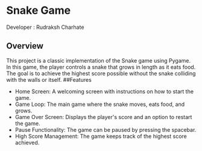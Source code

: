 # Snake Game
Developer :  Rudraksh Charhate
## Overview
This project is a classic implementation of the Snake game using Pygame. In this game, the player controls a snake that grows in length as it eats food. The goal is to achieve the highest score possible without the snake colliding with the walls or itself.
##Features
<ul>
  <li>Home Screen: A welcoming screen with instructions on how to start the game.</li>
  <li>Game Loop: The main game where the snake moves, eats food, and grows.</li>
  <li>Game Over Screen: Displays the player's score and an option to restart the game.</li>
  <li>Pause Functionality: The game can be paused by pressing the spacebar.</li>
  <li>High Score Management: The game keeps track of the highest score achieved.</li>
</ul>
